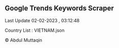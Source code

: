

## Google Trends Keywords Scraper 
 
Last Update 02-02-2023 , 03:12:48

Country List :
VIETNAM.json



© Abdul Muttaqin 
